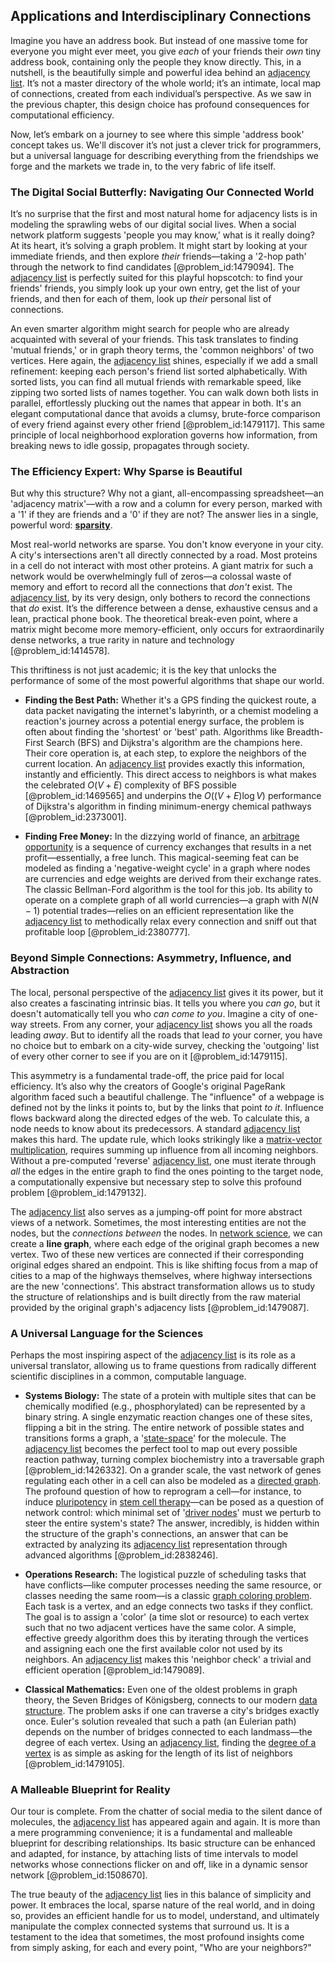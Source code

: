 ## Applications and Interdisciplinary Connections

Imagine you have an address book. But instead of one massive tome for everyone you might ever meet, you give *each* of your friends their *own* tiny address book, containing only the people they know directly. This, in a nutshell, is the beautifully simple and powerful idea behind an [adjacency list](@article_id:266380). It’s not a master directory of the whole world; it’s an intimate, local map of connections, created from each individual’s perspective. As we saw in the previous chapter, this design choice has profound consequences for computational efficiency.

Now, let’s embark on a journey to see where this simple 'address book' concept takes us. We'll discover it’s not just a clever trick for programmers, but a universal language for describing everything from the friendships we forge and the markets we trade in, to the very fabric of life itself.

### The Digital Social Butterfly: Navigating Our Connected World

It’s no surprise that the first and most natural home for adjacency lists is in modeling the sprawling webs of our digital social lives. When a social network platform suggests 'people you may know,' what is it really doing? At its heart, it’s solving a graph problem. It might start by looking at your immediate friends, and then explore *their* friends—taking a '2-hop path' through the network to find candidates [@problem_id:1479094]. The [adjacency list](@article_id:266380) is perfectly suited for this playful hopscotch: to find your friends' friends, you simply look up your own entry, get the list of your friends, and then for each of them, look up *their* personal list of connections.

An even smarter algorithm might search for people who are already acquainted with several of your friends. This task translates to finding 'mutual friends,' or in graph theory terms, the 'common neighbors' of two vertices. Here again, the [adjacency list](@article_id:266380) shines, especially if we add a small refinement: keeping each person's friend list sorted alphabetically. With sorted lists, you can find all mutual friends with remarkable speed, like zipping two sorted lists of names together. You can walk down both lists in parallel, effortlessly plucking out the names that appear in both. It's an elegant computational dance that avoids a clumsy, brute-force comparison of every friend against every other friend [@problem_id:1479117]. This same principle of local neighborhood exploration governs how information, from breaking news to idle gossip, propagates through society.

### The Efficiency Expert: Why Sparse is Beautiful

But why this structure? Why not a giant, all-encompassing spreadsheet—an 'adjacency matrix'—with a row and a column for every person, marked with a '1' if they are friends and a '0' if they are not? The answer lies in a single, powerful word: **[sparsity](@article_id:136299)**.

Most real-world networks are sparse. You don't know everyone in your city. A city's intersections aren't all directly connected by a road. Most proteins in a cell do not interact with most other proteins. A giant matrix for such a network would be overwhelmingly full of zeros—a colossal waste of memory and effort to record all the connections that *don't* exist. The [adjacency list](@article_id:266380), by its very design, only bothers to record the connections that *do* exist. It’s the difference between a dense, exhaustive census and a lean, practical phone book. The theoretical break-even point, where a matrix might become more memory-efficient, only occurs for extraordinarily dense networks, a true rarity in nature and technology [@problem_id:1414578].

This thriftiness is not just academic; it is the key that unlocks the performance of some of the most powerful algorithms that shape our world.

*   **Finding the Best Path:** Whether it's a GPS finding the quickest route, a data packet navigating the internet's labyrinth, or a chemist modeling a reaction's journey across a potential energy surface, the problem is often about finding the 'shortest' or 'best' path. Algorithms like Breadth-First Search (BFS) and Dijkstra's algorithm are the champions here. Their core operation is, at each step, to explore the neighbors of the current location. An [adjacency list](@article_id:266380) provides exactly this information, instantly and efficiently. This direct access to neighbors is what makes the celebrated $O(V+E)$ complexity of BFS possible [@problem_id:1469565] and underpins the $O((V+E)\log V)$ performance of Dijkstra's algorithm in finding minimum-energy chemical pathways [@problem_id:2373001].

*   **Finding Free Money:** In the dizzying world of finance, an [arbitrage opportunity](@article_id:633871) is a sequence of currency exchanges that results in a net profit—essentially, a free lunch. This magical-seeming feat can be modeled as finding a 'negative-weight cycle' in a graph where nodes are currencies and edge weights are derived from their exchange rates. The classic Bellman-Ford algorithm is the tool for this job. Its ability to operate on a complete graph of all world currencies—a graph with $N(N-1)$ potential trades—relies on an efficient representation like the [adjacency list](@article_id:266380) to methodically relax every connection and sniff out that profitable loop [@problem_id:2380777].

### Beyond Simple Connections: Asymmetry, Influence, and Abstraction

The local, personal perspective of the [adjacency list](@article_id:266380) gives it its power, but it also creates a fascinating intrinsic bias. It tells you where you *can go*, but it doesn't automatically tell you who *can come to you*. Imagine a city of one-way streets. From any corner, your [adjacency list](@article_id:266380) shows you all the roads leading *away*. But to identify all the roads that lead *to* your corner, you have no choice but to embark on a city-wide survey, checking the 'outgoing' list of every other corner to see if you are on it [@problem_id:1479115].

This asymmetry is a fundamental trade-off, the price paid for local efficiency. It’s also why the creators of Google's original PageRank algorithm faced such a beautiful challenge. The "influence" of a webpage is defined not by the links it points to, but by the links that point *to it*. Influence flows backward along the directed edges of the web. To calculate this, a node needs to know about its predecessors. A standard [adjacency list](@article_id:266380) makes this hard. The update rule, which looks strikingly like a [matrix-vector multiplication](@article_id:140050), requires summing up influence from all incoming neighbors. Without a pre-computed 'reverse' [adjacency list](@article_id:266380), one must iterate through *all* the edges in the entire graph to find the ones pointing to the target node, a computationally expensive but necessary step to solve this profound problem [@problem_id:1479132].

The [adjacency list](@article_id:266380) also serves as a jumping-off point for more abstract views of a network. Sometimes, the most interesting entities are not the nodes, but the *connections between* the nodes. In [network science](@article_id:139431), we can create a **line graph**, where each edge of the original graph becomes a new vertex. Two of these new vertices are connected if their corresponding original edges shared an endpoint. This is like shifting focus from a map of cities to a map of the highways themselves, where highway intersections are the new 'connections'. This abstract transformation allows us to study the structure of relationships and is built directly from the raw material provided by the original graph's adjacency lists [@problem_id:1479087].

### A Universal Language for the Sciences

Perhaps the most inspiring aspect of the [adjacency list](@article_id:266380) is its role as a universal translator, allowing us to frame questions from radically different scientific disciplines in a common, computable language.

*   **Systems Biology:** The state of a protein with multiple sites that can be chemically modified (e.g., phosphorylated) can be represented by a binary string. A single enzymatic reaction changes one of these sites, flipping a bit in the string. The entire network of possible states and transitions forms a graph, a '[state-space](@article_id:176580)' for the molecule. The [adjacency list](@article_id:266380) becomes the perfect tool to map out every possible reaction pathway, turning complex biochemistry into a traversable graph [@problem_id:1426332]. On a grander scale, the vast network of genes regulating each other in a cell can also be modeled as a [directed graph](@article_id:265041). The profound question of how to reprogram a cell—for instance, to induce [pluripotency](@article_id:138806) in [stem cell therapy](@article_id:141507)—can be posed as a question of network control: which minimal set of '[driver nodes](@article_id:270891)' must we perturb to steer the entire system's state? The answer, incredibly, is hidden within the structure of the graph's connections, an answer that can be extracted by analyzing its [adjacency list](@article_id:266380) representation through advanced algorithms [@problem_id:2838246].

*   **Operations Research:** The logistical puzzle of scheduling tasks that have conflicts—like computer processes needing the same resource, or classes needing the same room—is a classic [graph coloring problem](@article_id:262828). Each task is a vertex, and an edge connects two tasks if they conflict. The goal is to assign a 'color' (a time slot or resource) to each vertex such that no two adjacent vertices have the same color. A simple, effective greedy algorithm does this by iterating through the vertices and assigning each one the first available color not used by its neighbors. An [adjacency list](@article_id:266380) makes this 'neighbor check' a trivial and efficient operation [@problem_id:1479089].

*   **Classical Mathematics:** Even one of the oldest problems in graph theory, the Seven Bridges of Königsberg, connects to our modern [data structure](@article_id:633770). The problem asks if one can traverse a city's bridges exactly once. Euler's solution revealed that such a path (an Eulerian path) depends on the number of bridges connected to each landmass—the degree of each vertex. Using an [adjacency list](@article_id:266380), finding the [degree of a vertex](@article_id:260621) is as simple as asking for the length of its list of neighbors [@problem_id:1479105].

### A Malleable Blueprint for Reality

Our tour is complete. From the chatter of social media to the silent dance of molecules, the [adjacency list](@article_id:266380) has appeared again and again. It is more than a mere programming convenience; it is a fundamental and malleable blueprint for describing relationships. Its basic structure can be enhanced and adapted, for instance, by attaching lists of time intervals to model networks whose connections flicker on and off, like in a dynamic sensor network [@problem_id:1508670].

The true beauty of the [adjacency list](@article_id:266380) lies in this balance of simplicity and power. It embraces the local, sparse nature of the real world, and in doing so, provides an efficient handle for us to model, understand, and ultimately manipulate the complex connected systems that surround us. It is a testament to the idea that sometimes, the most profound insights come from simply asking, for each and every point, "Who are your neighbors?"